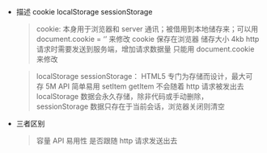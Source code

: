 - 描述 cookie localStorage sessionStorage

  > cookie: 本身用于浏览器和 server 通讯；被借用到本地储存来；可以用 document.cookie = ‘’ 来修改
  > cookie 保存在浏览器
  > 储存大小 4kb
  > http 请求时需要发送到服务端，增加请求数据量
  > 只能用 document.cookie 来修改

  > localStorage sessionStorage：
  > HTML5 专门为存储而设计，最大可存 5M
  > API 简单易用 setItem getItem
  > 不会随着 http 请求被发出去
  > localStorage 数据会永久存储，除非代码或手动删除，sessionStorage 数据只存在于当前会话，浏览器关闭则清空

- 三者区别
  > 容量
  > API 易用性
  > 是否跟随 http 请求发送出去
